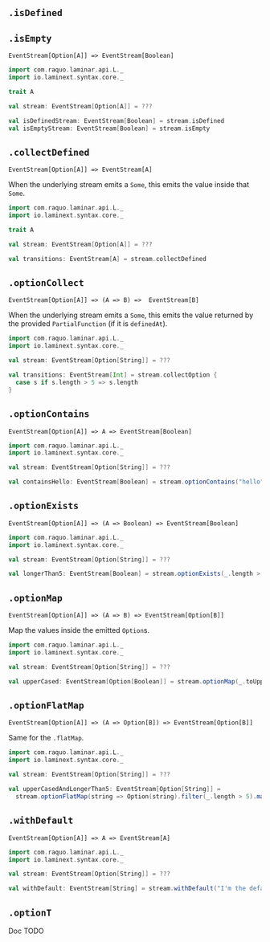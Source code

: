 ## `.isDefined` 
## `.isEmpty`

`EventStream[Option[A]] => EventStream[Boolean]`

```scala
import com.raquo.laminar.api.L._
import io.laminext.syntax.core._

trait A

val stream: EventStream[Option[A]] = ???

val isDefinedStream: EventStream[Boolean] = stream.isDefined
val isEmptyStream: EventStream[Boolean] = stream.isEmpty
```

## `.collectDefined`

`EventStream[Option[A]] => EventStream[A]`

When the underlying stream emits a `Some`, this emits the value inside that `Some`. 

```scala
import com.raquo.laminar.api.L._
import io.laminext.syntax.core._

trait A

val stream: EventStream[Option[A]] = ???

val transitions: EventStream[A] = stream.collectDefined
```

## `.optionCollect`

`EventStream[Option[A]] => (A => B) =>  EventStream[B]`

When the underlying stream emits a `Some`, this emits the value returned by
the provided `PartialFunction` (if it is `definedAt`). 

```scala
import com.raquo.laminar.api.L._
import io.laminext.syntax.core._

val stream: EventStream[Option[String]] = ???

val transitions: EventStream[Int] = stream.collectOption {
  case s if s.length > 5 => s.length
}
```

## `.optionContains` 

`EventStream[Option[A]] => A => EventStream[Boolean]`

```scala
import com.raquo.laminar.api.L._
import io.laminext.syntax.core._

val stream: EventStream[Option[String]] = ???

val containsHello: EventStream[Boolean] = stream.optionContains("hello")
```

## `.optionExists` 

`EventStream[Option[A]] => (A => Boolean) => EventStream[Boolean]`

```scala
import com.raquo.laminar.api.L._
import io.laminext.syntax.core._

val stream: EventStream[Option[String]] = ???

val longerThan5: EventStream[Boolean] = stream.optionExists(_.length > 5)
```

## `.optionMap`

`EventStream[Option[A]] => (A => B) => EventStream[Option[B]]`

Map the values inside the emitted `Option`s.

```scala
import com.raquo.laminar.api.L._
import io.laminext.syntax.core._

val stream: EventStream[Option[String]] = ???

val upperCased: EventStream[Option[Boolean]] = stream.optionMap(_.toUpperCase)
```

## `.optionFlatMap`

`EventStream[Option[A]] => (A => Option[B]) => EventStream[Option[B]]`

Same for the `.flatMap`.

```scala
import com.raquo.laminar.api.L._
import io.laminext.syntax.core._

val stream: EventStream[Option[String]] = ???

val upperCasedAndLongerThan5: EventStream[Option[String]] = 
  stream.optionFlatMap(string => Option(string).filter(_.length > 5).map(_.toUpperCase))
```

## `.withDefault`

`EventStream[Option[A]] => A => EventStream[A]`

```scala
import com.raquo.laminar.api.L._
import io.laminext.syntax.core._

val stream: EventStream[Option[String]] = ???

val withDefault: EventStream[String] = stream.withDefault("I'm the default!")
```

## `.optionT`

Doc TODO
